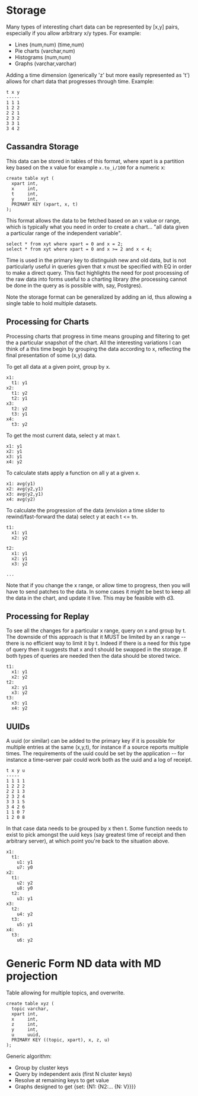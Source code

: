 # Storage

Many types of interesting chart data can be represented by [x,y] pairs,
especially if you allow arbitrary x/y types. For example:

* Lines (num,num) (time,num)
* Pie charts (varchar,num)
* Histograms (num,num)
* Graphs (varchar,varchar)

Adding a time dimension (generically 'z' but more easily represented as 't')
allows for chart data that progresses through time.  Example:

    t x y
    -----
    1 1 1
    1 2 2
    2 2 1
    2 3 2
    3 3 1
    3 4 2

## Cassandra Storage

This data can be stored in tables of this format, where xpart is a partition
key based on the x value for example `x.to_i/100` for a numeric x:

    create table xyt (
      xpart int,
      x     int,
      t     int,
      y     int,
      PRIMARY KEY (xpart, x, t)
    );

This format allows the data to be fetched based on an x value or range, which
is typically what you need in order to create a chart... "all data given a
particular range of the independent variable".

    select * from xyt where xpart = 0 and x = 2;
    select * from xyt where xpart = 0 and x >= 2 and x < 4;

Time is used in the primary key to distinguish new and old data, but is not
particularly useful in queries given that x must be specified with EQ in order
to make a direct query. This fact highlights the need for post processing of
the raw data into forms useful to a charting library (the processing cannot be
done in the query as is possible with, say, Postgres).

Note the storage format can be generalized by adding an id, thus allowing a
single table to hold multiple datasets. 

## Processing for Charts

Processing charts that progress in time means grouping and filtering to get
the a particular snapshot of the chart. All the interesting variations I can
think of a this time begin by grouping the data according to x, reflecting the
final presentation of some (x,y) data.

To get all data at a given point, group by x.

    x1:
      t1: y1
    x2:
      t1: y2
      t2: y1
    x3:
      t2: y2
      t3: y1
    x4:
      t3: y2

To get the most current data, select y at max t.

    x1: y1
    x2: y1
    x3: y1
    x4: y2

To calculate stats apply a function on all y at a given x.

    x1: avg(y1)
    x2: avg(y2,y1)
    x3: avg(y2,y1)
    x4: avg(y2)

To calculate the progression of the data (envision a time slider to
rewind/fast-forward the data) select y at each t <= tn.

    t1:
      x1: y1
      x2: y2

    t2:
      x1: y1
      x2: y1
      x3: y2

    ...

Note that if you change the x range, or allow time to progress, then you will
have to send patches to the data. In some cases it might be best to keep all
the data in the chart, and update it live.  This may be feasible with d3.

## Processing for Replay

To see all the changes for a particular x range, query on x and group by t.
The downside of this approach is that it MUST be limited by an x range --
there is no efficient way to limit it by t. Indeed if there is a need for this
type of query then it suggests that x and t should be swapped in the storage.
If both types of queries are needed then the data should be stored twice.

    t1:
      x1: y1
      x2: y2
    t2:
      x2: y1
      x3: y2
    t3:
      x3: y1
      x4: y2

## UUIDs

A uuid (or similar) can be added to the primary key if it is possible for
multiple entries at the same (x,y,t), for instance if a source reports
multiple times. The requirements of the uuid could be set by the application
-- for instance a time-server pair could work both as the uuid and a log of
receipt.

    t x y u
    -----
    1 1 1 1
    1 2 2 2
    2 2 1 3
    2 3 2 4
    3 3 1 5
    3 4 2 6
    1 1 0 7
    1 2 0 8

In that case data needs to be grouped by x then t. Some function needs to
exist to pick amongst the uuid keys (say greatest time of receipt and then
arbitrary server), at which point you're back to the situation above.

    x1:
      t1:
        u1: y1
        u7: y0
    x2:
      t1:
        u2: y2
        u8: y0
      t2:
        u3: y1
    x3:
      t2:
        u4: y2
      t3:
        u5: y1
    x4:
      t3:
        u6: y2
    
# Generic Form ND data with MD projection

Table allowing for multiple topics, and overwrite.

    create table xyz (
      topic varchar,
      xpart int,
      x     int,
      z     int,
      y     int,
      u     uuid,
      PRIMARY KEY ((topic, xpart), x, z, u)
    );

Generic algorithm:

* Group by cluster keys
* Query by independent axis (first N cluster keys)
* Resolve at remaining keys to get value
* Graphs designed to get {set: {N1: {N2:... {N: V}}}}

